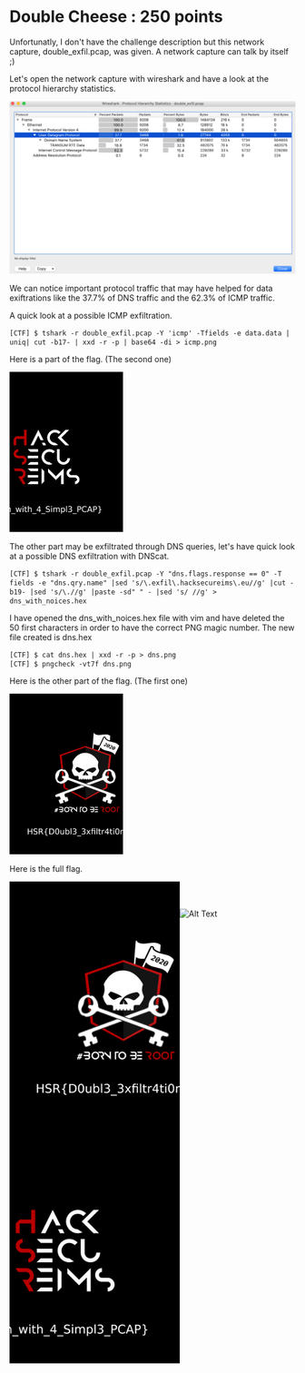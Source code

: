 # Double Cheese : 250 points

Unfortunatly, I don't have the challenge description but this network capture, double_exfil.pcap, was given. A network capture can talk by itself ;)

Let's open the network capture with wireshark and have a look at the protocol hierarchy statistics.

![Image](./Images/protocol_hierarchy_stat.png)

We can notice important protocol traffic that may have helped for data exiftrations like the 37.7% of DNS traffic and the 62.3% of ICMP traffic.

A quick look at a possible ICMP exfiltration.

```shell
[CTF] $ tshark -r double_exfil.pcap -Y 'icmp' -Tfields -e data.data | uniq| cut -b17- | xxd -r -p | base64 -di > icmp.png
```

Here is a part of the flag. (The second one)

<img src="./Images/icmp.png" alt="drawing" width="200"/>


The other part may be exfiltrated through DNS queries, let's have quick look at a possible DNS exfiltration with DNScat.

```shell
[CTF] $ tshark -r double_exfil.pcap -Y "dns.flags.response == 0" -T fields -e "dns.qry.name" |sed 's/\.exfil\.hacksecureims\.eu//g' |cut -b19- |sed 's/\.//g' |paste -sd" " - |sed 's/ //g' > dns_with_noices.hex
```

I have opened the dns_with_noices.hex file with vim and have deleted the 50 first characters in order to have the correct PNG magic number.
The new file created is dns.hex

```shell 
[CTF] $ cat dns.hex | xxd -r -p > dns.png
[CTF] $ pngcheck -vt7f dns.png
```

Here is the other part of the flag. (The first one)

<img src="./Images/dns.png" alt="drawing" width="200"/>


Here is the full flag.

<img src="./Images/dns.png" align="left" width="300" >
<img src="./Images/icmp.png" align="left" width="300" >

<br/>
<br/>

![Alt Text](https://regmedia.co.uk/2014/09/11/fgvfvfbvfgvgv.gif?x=648&y=348&crop=1)
